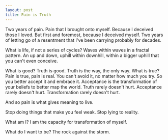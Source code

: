 ```yaml
---
layout: post
title: Pain is Truth
---
```


Two years of pain. Pain that I brought onto myself. Because I deceived those I loved. But first and foremost, because I deceived myself. Two years of letting go of a resentment that I've been carrying probably for decades.

What is life, if not a series of cycles? Waves within waves in a fractal pattern. An up and down, uphill within downhill, within a bigger uphill that you can't even conceive.

What is good? Truth is good. Truth is the way, the only way.
What is true? Pain is true, pain is real. You can't avoid it, no matter how much you try. So you better accept it and embrace it. Acceptance is the transformation of your beliefs to better map the world. Truth rarely doesn't hurt. Acceptance rarely doesn't hurt. Transformation rarely doesn't hurt.

And so pain is what gives meaning to live.

Stop doing things that make you feel weak. Stop lying to reality.

What am I? I am the capacity for transformation of myself.

What do I want to be? The rock against the storm.

